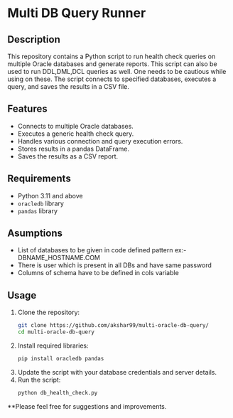 # Multi DB Query Runner

## Description
This repository contains a Python script to run health check queries on multiple Oracle databases and generate reports. 
This script can also be used to run DDL,DML,DCL queries as well. One needs to be cautious while using on these. 
The script connects to specified databases, executes a query, and saves the results in a CSV file.

## Features
- Connects to multiple Oracle databases.
- Executes a generic health check query.
- Handles various connection and query execution errors.
- Stores results in a pandas DataFrame.
- Saves the results as a CSV report.

## Requirements
- Python 3.11 and above 
- `oracledb` library
- `pandas` library

## Asumptions
- List of databases to be given in code defined pattern ex:- DBNAME_HOSTNAME.COM
- There is user which is present in all DBs and have same password
- Columns of schema have to be defined in cols variable
## Usage
1. Clone the repository:
    ```bash
    git clone https://github.com/akshar99/multi-oracle-db-query/
    cd multi-oracle-db-query
    ```
2. Install required libraries:
    ```bash
    pip install oracledb pandas
    ```
3. Update the script with your database credentials and server details.
4. Run the script:
    ```bash
    python db_health_check.py
    ```

**Please feel free for suggestions and improvements.
